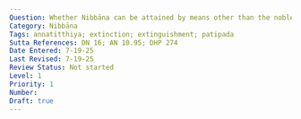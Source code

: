 ```yaml
---
Question: Whether Nibbāna can be attained by means other than the noble eightfold path?
Category: Nibbāna
Tags: annatitthiya; extinction; extinguishment; patipada
Sutta References: DN 16; AN 10.95; DHP 274
Date Entered: 7-19-25
Last Revised: 7-19-25
Review Status: Not started
Level: 1
Priority: 1
Number: 
Draft: true
---
```

